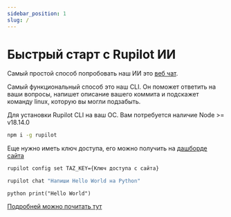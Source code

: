 ```yaml
---
sidebar_position: 1
slug: /
---
```


# Быстрый старт с Rupilot ИИ

Самый простой способ попробовать наш ИИ это [веб чат](https://rupilot.ru/chat).

Самый функциональный способ это наш CLI. Он поможет ответить на ваши вопросы, напишет 
описание вашего коммита и подскажет команду linux, которую вы могли подзабыть.

Для установки Rupilot CLI на ваш ОС.
Вам потребуется наличие Node >= v18.14.0

```bash
npm i -g rupilot
```
Еще нужно иметь ключ доступа, его можно получить на [дашборде сайта](https://rupilot.ru/dashboard)
```bash
rupilot config set TAZ_KEY={Ключ доступа с сайта}
```

```bash
rupilot chat "Напиши Hello World на Python"
```
```python print("Hello World") ```

[Подробней можно почитать тут](./tutorial-basics/cli-setup)
